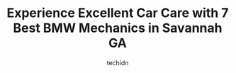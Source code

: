 ---
layout: ampstory
image: https://images.unsplash.com/photo-1641921966132-371cca4de3a1?ixlib=rb-4.0.3&ixid=MnwxMjA3fDB8MHxwaG90by1wYWdlfHx8fGVufDB8fHx8&auto=format&fit=crop&w=640&h=853&q=80
author: techidn
featured: false
description: When it comes to maintaining and repairing your vehicle in Savannah GA, USA, you deserve nothing but the best. Thats why the 7 best BMW Mechanic in the area are here to offer their expertis
title: Experience Excellent Car Care with 7 Best BMW Mechanics in Savannah GA
cover:
   title: Experience Excellent Car Care with 7 Best BMW Mechanics in Savannah GA
   subtitle: Rickpate
   background: https://images.unsplash.com/photo-1641921966132-371cca4de3a1?ixlib=rb-4.0.3&ixid=MnwxMjA3fDB8MHxwaG90by1wYWdlfHx8fGVufDB8fHx8&auto=format&fit=crop&w=640&h=853&q=80

pages: 
 - layout: thirds
   top: <h1>#1 ASM BMW Parts & Performance</h1>
   bottom: "<p>ASM makes you feel like family. Alex and his crew goes the extra mile to make sure everything is done correctly, and perfectly. The communication was great, easy to work </p>"
   background: https://www.knot35.com/toplist/wp-content/uploads/2023/06/best-bmw-mechanic-1-in-savannah-ga-1685831429.jpeg
   backgroundblur: true
 - layout: thirds
   top: <h1>#2 German Auto Service</h1>
   bottom: "<p>2603 Causton Bluff Rd, Savannah, GA 31404, United States</p>"
   background: https://www.knot35.com/toplist/wp-content/uploads/2023/06/best-bmw-mechanic-2-in-savannah-ga-1685831430.jpeg
   cta:
      link: https://www.knot35.com/toplist/experience-excellent-car-care-with-7-best-bmw-mechanics-in-savannah-ga/
      text: Experience Excellent Car Care with 7 Best BMW Mechanics in Savannah GA
 - layout: thirds
   top: <h1>#3 Autobahn Service Center Inc.</h1>
   bottom: "<p>2109 Norwood Ave, Savannah, GA 31406, United States</p>"
   background: https://www.knot35.com/toplist/wp-content/uploads/2023/06/best-bmw-mechanic-3-in-savannah-ga-1685831431.jpeg
   cta:
      link: https://www.knot35.com/toplist/experience-excellent-car-care-with-7-best-bmw-mechanics-in-savannah-ga/
      text: Experience Excellent Car Care with 7 Best BMW Mechanics in Savannah GA
 - layout: thirds
   top: <h1>#4 Jaguar- BMW Solutions</h1>
   bottom: "<p>5450 Montgomery St, Savannah, GA 31405, United States</p>"
   background: https://images.unsplash.com/photo-1553949345-eb786bb3f7ba?ixlib=rb-4.0.3&ixid=MnwxMjA3fDB8MHxwaG90by1wYWdlfHx8fGVufDB8fHx8&auto=format&fit=crop&w=640&h=853&q=80
   cta:
      link: https://www.knot35.com/toplist/experience-excellent-car-care-with-7-best-bmw-mechanics-in-savannah-ga/
      text: Experience Excellent Car Care with 7 Best BMW Mechanics in Savannah GA
 - layout: thirds
   top: <h1>#5 Asian Automotive</h1>
   bottom: "<p>2131 Rowland Ave, Savannah, GA 31404, United States</p>"
   background: https://images.unsplash.com/photo-1574169208507-84376144848b?ixlib=rb-4.0.3&ixid=MnwxMjA3fDB8MHxwaG90by1wYWdlfHx8fGVufDB8fHx8&auto=format&fit=crop&w=640&h=853&q=80
   cta:
      link: https://www.knot35.com/toplist/experience-excellent-car-care-with-7-best-bmw-mechanics-in-savannah-ga/
      text: Experience Excellent Car Care with 7 Best BMW Mechanics in Savannah GA
 - layout: thirds
   top: <h1>#6 Critz BMW Parts Center</h1>
   bottom: "<p>7009 Abercorn St, Savannah, GA 31406, United States</p>"
   background: https://images.unsplash.com/photo-1509114397022-ed747cca3f65?ixlib=rb-4.0.3&ixid=MnwxMjA3fDB8MHxwaG90by1wYWdlfHx8fGVufDB8fHx8&auto=format&fit=crop&w=640&h=853&q=80
   cta:
      link: https://www.knot35.com/toplist/experience-excellent-car-care-with-7-best-bmw-mechanics-in-savannah-ga/
      text: Experience Excellent Car Care with 7 Best BMW Mechanics in Savannah GA
 - layout: thirds
   top: <h1>#7 critz bmw</h1>
   bottom: "<p>3901 Bull St, Savannah, GA 31405, United States</p>"
   background: https://images.unsplash.com/photo-1614648718611-0635f29016cb?ixlib=rb-4.0.3&ixid=MnwxMjA3fDB8MHxwaG90by1wYWdlfHx8fGVufDB8fHx8&auto=format&fit=crop&w=640&h=853&q=80
   cta:
      link: https://www.knot35.com/toplist/experience-excellent-car-care-with-7-best-bmw-mechanics-in-savannah-ga/
      text: Experience Excellent Car Care with 7 Best BMW Mechanics in Savannah GA
 - layout: thirds
   middle: Continue reading...
   background: https://images.unsplash.com/photo-1540457036297-448b6b99e91c?ixlib=rb-4.0.3&ixid=MnwxMjA3fDB8MHxwaG90by1wYWdlfHx8fGVufDB8fHx8&auto=format&fit=crop&w=640&h=853&q=80
   cta:
      link: https://www.knot35.com/toplist/experience-excellent-car-care-with-7-best-bmw-mechanics-in-savannah-ga/
      text: Experience Excellent Car Care with 7 Best BMW Mechanics in Savannah GA
      
---